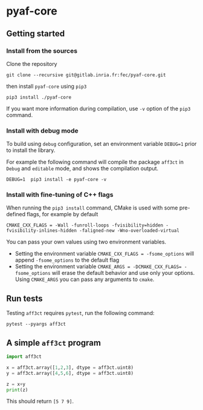 # pyaf-core

## Getting started
### Install from the sources
Clone the repository
```
git clone --recursive git@gitlab.inria.fr:fec/pyaf-core.git
```
then install `pyaf-core` using `pip3`
```
pip3 install ./pyaf-core
```
If you want more information during compilation, use `-v` option of the `pip3` command.

### Install with debug mode
To build using `debug` configuration, set an environment variable `DEBUG=1` prior to install the library.

For example the following command will compile the package `aff3ct` in `Debug` and `editable` mode, and shows the compilation output.
```
DEBUG=1  pip3 install -e pyaf-core -v
```

### Install with fine-tuning of C++ flags
When running the `pip3 install` command, CMake is used with some pre-defined flags, for example by default
```
CMAKE_CXX_FLAGS = -Wall -funroll-loops -fvisibility=hidden -fvisibility-inlines-hidden -faligned-new -Wno-overloaded-virtual
```
You can pass your own values using two environment variables.
 - Setting the environment variable `CMAKE_CXX_FLAGS = -fsome_options` will append `-fsome_options` to the default flag
 - Setting the environment variable `CMAKE_ARGS = -DCMAKE_CXX_FLAGS= -fsome_options` will erase the default behavior and use only your options. Using `CMAKE_ARGS` you can pass any arguments to `cmake`.

## Run tests
Testing `aff3ct` requires `pytest`, run the following command:
```
pytest --pyargs aff3ct
```

## A simple `aff3ct` program

```python
import aff3ct

x = aff3ct.array([1,2,3], dtype = aff3ct.uint8)
y = aff3ct.array([4,5,6], dtype = aff3ct.uint8)

z = x+y
print(z)
```
This should return `[5 7 9]`.
